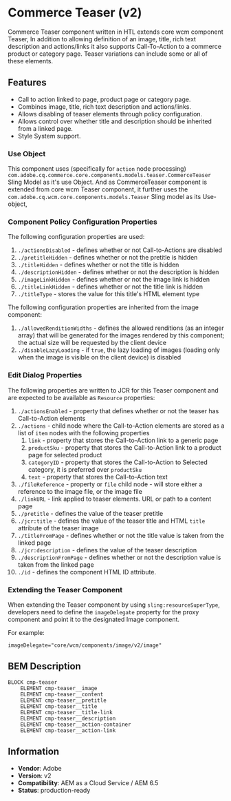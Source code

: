 <!--
Copyright 2018 Adobe Systems Incorporated

Licensed under the Apache License, Version 2.0 (the "License");
you may not use this file except in compliance with the License.
You may obtain a copy of the License at

    http://www.apache.org/licenses/LICENSE-2.0

Unless required by applicable law or agreed to in writing, software
distributed under the License is distributed on an "AS IS" BASIS,
WITHOUT WARRANTIES OR CONDITIONS OF ANY KIND, either express or implied.
See the License for the specific language governing permissions and
limitations under the License.
-->

# Commerce Teaser (v2)

Commerce Teaser component written in HTL extends core wcm component Teaser, In addition to allowing definition of an image, title, rich text description and actions/links it also supports Call-To-Action to a commerce product or category page.
Teaser variations can include some or all of these elements.

## Features

* Call to action linked to page, product page or category page.
* Combines image, title, rich text description and actions/links.
* Allows disabling of teaser elements through policy configuration.
* Allows control over whether title and description should be inherited from a linked page.
* Style System support.

### Use Object

This component uses (specifically for `action` node processing) `com.adobe.cq.commerce.core.components.models.teaser.CommerceTeaser` Sling Model as it's use Object.
And as CommerceTeaser component is extended from core wcm Teaser component, it further uses the `com.adobe.cq.wcm.core.components.models.Teaser` Sling model as its Use-object,  

### Component Policy Configuration Properties
The following configuration properties are used:

1. `./actionsDisabled` - defines whether or not Call-to-Actions are disabled
2. `./pretitleHidden` - defines whether or not the pretitle is hidden
3. `./titleHidden` - defines whether or not the title is hidden
4. `./descriptionHidden` - defines whether or not the description is hidden
5. `./imageLinkHidden` - defines whether or not the image link is hidden
6. `./titleLinkHidden` - defines whether or not the title link is hidden
7. `./titleType` - stores the value for this title's HTML element type

The following configuration properties are inherited from the image component:

1. `./allowedRenditionWidths` - defines the allowed renditions (as an integer array) that will be generated for the images rendered by this
component; the actual size will be requested by the client device
2. `./disableLazyLoading` - if `true`, the lazy loading of images (loading only when the image is visible on the client
device) is disabled

### Edit Dialog Properties
The following properties are written to JCR for this Teaser component and are expected to be available as `Resource` properties:

1. `./actionsEnabled` - property that defines whether or not the teaser has Call-to-Action elements
2. `./actions` - child node where the Call-to-Action elements are stored as a list of `item` nodes with the following properties
    1. `link` - property that stores the Call-to-Action link to a generic page
    2. `productSku` - property that stores the Call-to-Action link to a product page for selected product
    3. `categoryID` - property that stores the Call-to-Action to Selected category, it is preferred over `productSku`
    4. `text` - property that stores the Call-to-Action text
3. `./fileReference` - property or `file` child node - will store either a reference to the image file, or the image file
4. `./linkURL` - link applied to teaser elements. URL or path to a content page
5. `./pretitle` - defines the value of the teaser pretitle
6. `./jcr:title` - defines the value of the teaser title and HTML `title` attribute of the teaser image
7. `./titleFromPage` - defines whether or not the title value is taken from the linked page
8. `./jcr:description` - defines the value of the teaser description
9. `./descriptionFromPage` - defines whether or not the description value is taken from the linked page
10. `./id` - defines the component HTML ID attribute.

### Extending the Teaser Component
When extending the Teaser component by using `sling:resourceSuperType`, developers need to define the `imageDelegate` property for
the proxy component and point it to the designated Image component.

For example:
```
imageDelegate="core/wcm/components/image/v2/image"
```

## BEM Description
```
BLOCK cmp-teaser
    ELEMENT cmp-teaser__image
    ELEMENT cmp-teaser__content
    ELEMENT cmp-teaser__pretitle
    ELEMENT cmp-teaser__title
    ELEMENT cmp-teaser__title-link
    ELEMENT cmp-teaser__description
    ELEMENT cmp-teaser__action-container
    ELEMENT cmp-teaser__action-link
```

## Information

* **Vendor**: Adobe
* **Version**: v2
* **Compatibility**: AEM as a Cloud Service / AEM 6.5
* **Status**: production-ready
